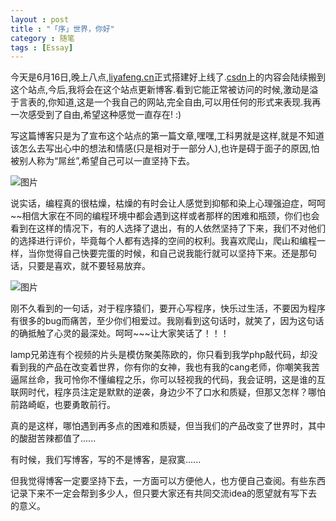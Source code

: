 ```yaml
---
layout : post
title : "「序」世界，你好"
category : 随笔
tags : [Essay]
---
```


今天是6月16日,晚上八点,[liyafeng.cn](http://liyafeng.cn)正式搭建好上线了.[csdn](http://blog.csdn.net/ya_feng)上的内容会陆续搬到这个站点,今后,我将会在这个站点更新博客.看到它能正常被访问的时候,激动是溢于言表的,你知道,这是一个我自己的网站,完全自由,可以用任何的形式来表现.我再一次感受到了自由,希望这种感觉一直存在! :)

写这篇博客只是为了宣布这个站点的第一篇文章,嘿嘿,工科男就是这样,就是不知道该怎么去写出心中的想法和情感(只是相对于一部分人),也许是碍于面子的原因,怕被别人称为“屌丝”,希望自己可以一直坚持下去。

<!--more-->

![图片](http://ww1.sinaimg.cn/mw690/bd5a4d63gw1ehkj2wsnguj20dw09840h.jpg)

说实话，编程真的很枯燥，枯燥的有时会让人感觉到抑郁和染上心理强迫症，呵呵~~相信大家在不同的编程环境中都会遇到这样或者那样的困难和瓶颈，你们也会看到在这样的情况下，有的人选择了退出，有的人依然坚持了下来，我们不对他们的选择进行评价，毕竟每个人都有选择的空间的权利。我喜欢爬山，爬山和编程一样，当你觉得自己快要完蛋的时候，和自己说我能行就可以坚持下来。还是那句话，只要是喜欢，就不要轻易放弃。

![图片](http://ww4.sinaimg.cn/mw690/bd5a4d63gw1ehkj330d43j20cu0h1wh7.jpg)

刚不久看到的一句话，对于程序猿们，要开心写程序，快乐过生活，不要因为程序有很多的bug而痛苦，至少你们相爱过。我刚看到这句话时，就笑了，因为这句话的确抵触了心灵的最深处。呵呵~~~让大家笑话了！！！

lamp兄弟连有个视频的片头是模仿聚美陈欧的，你只看到我学php敲代码，却没看到我的产品在改变着世界，你有你的女神，我也有我的cang老师，你嘲笑我苦逼屌丝命，我可怜你不懂编程之乐，你可以轻视我的代码，我会证明，这是谁的互联网时代，程序员注定是默默的逆袭，身边少不了口水和质疑，但那又怎样？哪怕前路崎岖，也要勇敢前行。

真的是这样，哪怕遇到再多点的困难和质疑，但当我们的产品改变了世界时，其中的酸甜苦辣都值了......

有时候，我们写博客，写的不是博客，是寂寞......

但我觉得博客一定要坚持下去，一方面可以方便他人，也方便自己查阅。有些东西记录下来不一定会帮到多少人，但只要大家还有共同交流idea的愿望就有写下去的意义。
